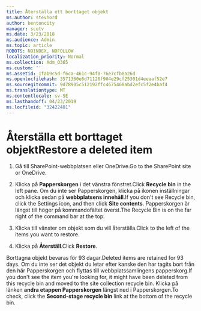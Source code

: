 ```yaml
---
title: Återställa ett borttaget objekt
ms.author: stevhord
author: bentoncity
manager: scotv
ms.date: 3/23/2018
ms.audience: Admin
ms.topic: article
ROBOTS: NOINDEX, NOFOLLOW
localization_priority: Normal
ms.collection: Adm_O365
ms.custom: ''
ms.assetid: 1fab9c5d-f6ca-461c-94f0-76e7cfb8a26d
ms.openlocfilehash: 3571360e6d71120f904e29cf25301d4eeaaf52e7
ms.sourcegitcommit: 9d78905c512192ffc4675468abd2efc5f2e4baf4
ms.translationtype: MT
ms.contentlocale: sv-SE
ms.lasthandoff: 04/23/2019
ms.locfileid: "32422481"
---
```

# <a name="restore-a-deleted-item"></a><span data-ttu-id="803c4-102">Återställa ett borttaget objekt</span><span class="sxs-lookup"><span data-stu-id="803c4-102">Restore a deleted item</span></span>

1. <span data-ttu-id="803c4-103">Gå till SharePoint-webbplatsen eller OneDrive.</span><span class="sxs-lookup"><span data-stu-id="803c4-103">Go to the SharePoint site or OneDrive.</span></span>
    
2. <span data-ttu-id="803c4-104">Klicka på **Papperskorgen** i det vänstra fönstret.</span><span class="sxs-lookup"><span data-stu-id="803c4-104">Click **Recycle bin** in the left pane.</span></span> <span data-ttu-id="803c4-105">Om du inte ser Papperskorgen, klicka på ikonen inställningar och klicka sedan på **webbplatsens innehåll**.</span><span class="sxs-lookup"><span data-stu-id="803c4-105">If you don't see Recycle bin, click the Settings icon, and then click **Site contents**.</span></span> <span data-ttu-id="803c4-106">Papperskorgen är längst till höger på kommandofältet överst.</span><span class="sxs-lookup"><span data-stu-id="803c4-106">The Recycle Bin is on the far right of the command bar at the top.</span></span>
    
3. <span data-ttu-id="803c4-107">Klicka till vänster om objekt som du vill återställa.</span><span class="sxs-lookup"><span data-stu-id="803c4-107">Click to the left of the items you want to restore.</span></span>
    
4. <span data-ttu-id="803c4-108">Klicka på **Återställ**.</span><span class="sxs-lookup"><span data-stu-id="803c4-108">Click **Restore**.</span></span>
    
<span data-ttu-id="803c4-109">Borttagna objekt bevaras för 93 dagar.</span><span class="sxs-lookup"><span data-stu-id="803c4-109">Deleted items are retained for 93 days.</span></span> <span data-ttu-id="803c4-110">Om du inte ser det objekt du letar efter kanske den har tagits bort från den här Papperskorgen och flyttas till webbplatssamlingens papperskorg.</span><span class="sxs-lookup"><span data-stu-id="803c4-110">If you don't see the item you're looking for, it might have been deleted from this recycle bin and moved to the site collection recycle bin.</span></span> <span data-ttu-id="803c4-111">Klicka på länken **andra etappen Papperskorgen** längst ned i Papperskorgen.</span><span class="sxs-lookup"><span data-stu-id="803c4-111">To check, click the **Second-stage recycle bin** link at the bottom of the recycle bin.</span></span> 
  

